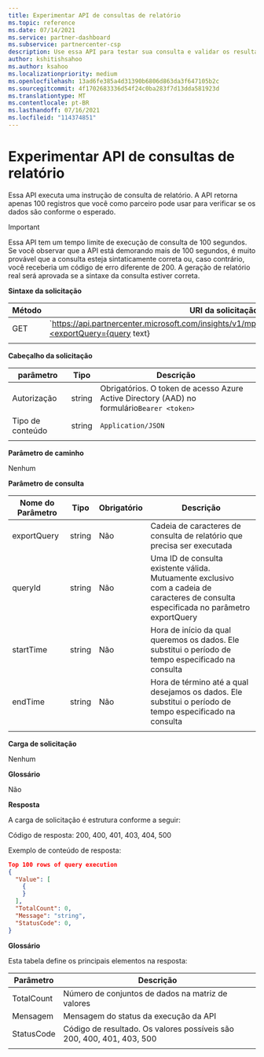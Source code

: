 ```yaml
---
title: Experimentar API de consultas de relatório
ms.topic: reference
ms.date: 07/14/2021
ms.service: partner-dashboard
ms.subservice: partnercenter-csp
description: Use essa API para testar sua consulta e validar os resultados em Partner Center insights.
author: kshitishsahoo
ms.author: ksahoo
ms.localizationpriority: medium
ms.openlocfilehash: 13ad6fe385a4d31390b6806d863da3f647105b2c
ms.sourcegitcommit: 4f1702683336d54f24c0ba283f7d13dda581923d
ms.translationtype: MT
ms.contentlocale: pt-BR
ms.lasthandoff: 07/16/2021
ms.locfileid: "114374851"
---
```

# <a name="try-report-queries-api"></a>Experimentar API de consultas de relatório

Essa API executa uma instrução de consulta de relatório. A API retorna apenas 100 registros que você como parceiro pode usar para verificar se os dados são conforme o esperado.

> [!IMPORTANT]
> Essa API tem um tempo limite de execução de consulta de 100 segundos. Se você observar que a API está demorando mais de 100 segundos, é muito provável que a consulta esteja sintaticamente correta ou, caso contrário, você receberia um código de erro diferente de 200. A geração de relatório real será aprovada se a sintaxe da consulta estiver correta.

**Sintaxe da solicitação**

|    Método    |    URI da solicitação    |
|    ----    |    ----    |
|    GET    |    `https://api.partnercenter.microsoft.com/insights/v1/mpn/ScheduledQueries/testQueryResult?<exportQuery={query text}|queryId={queryId}>`    |
|        |        |

**Cabeçalho da solicitação**

|    parâmetro    |    Tipo    |    Descrição    |
|    ----    |    ----    |    ----    |
|    Autorização    |    string    |    Obrigatórios. O token de acesso Azure Active Directory (AAD) no formulário`Bearer <token>`    |
|    Tipo de conteúdo    |    string    |    `Application/JSON`    |
|        |        |        |

**Parâmetro de caminho**

Nenhum

**Parâmetro de consulta**

|    Nome do Parâmetro    |    Tipo    |    Obrigatório    |    Descrição    |
|    ----    |    ----    |    ----    |    ----    |
|    exportQuery     |    string    |    Não    |    Cadeia de caracteres de consulta de relatório que precisa ser executada     |
|    queryId     |    string    |    Não    |    Uma ID de consulta existente válida. Mutuamente exclusivo com a cadeia de caracteres de consulta especificada no parâmetro exportQuery    |
|    startTime     |    string    |    Não    |    Hora de início da qual queremos os dados. Ele substitui o período de tempo especificado na consulta    |
|    endTime     |    string    |    Não    |    Hora de término até a qual desejamos os dados. Ele substitui o período de tempo especificado na consulta    |
|        |        |        |        |

**Carga de solicitação**

Nenhum

**Glossário**

Não

**Resposta**

A carga de solicitação é estrutura conforme a seguir:

Código de resposta: 200, 400, 401, 403, 404, 500

Exemplo de conteúdo de resposta:

```json
Top 100 rows of query execution 
{ 
  "Value": [ 
    { 
    } 
  ], 
  "TotalCount": 0, 
  "Message": "string", 
  "StatusCode": 0, 
} 
```

**Glossário**

Esta tabela define os principais elementos na resposta:

|    Parâmetro    |    Descrição    |
|    ----    |    ----    |
|    TotalCount     |    Número de conjuntos de dados na matriz de valores     |
|    Mensagem     |    Mensagem do status da execução da API     |
|    StatusCode     |    Código de resultado. Os valores possíveis são 200, 400, 401, 403, 500     |
|        |        |
